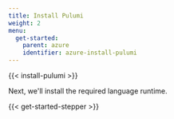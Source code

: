 ```yaml
---
title: Install Pulumi
weight: 2
menu:
  get-started:
    parent: azure
    identifier: azure-install-pulumi
---
```


{{< install-pulumi >}}

Next, we'll install the required language runtime.

{{< get-started-stepper >}}
